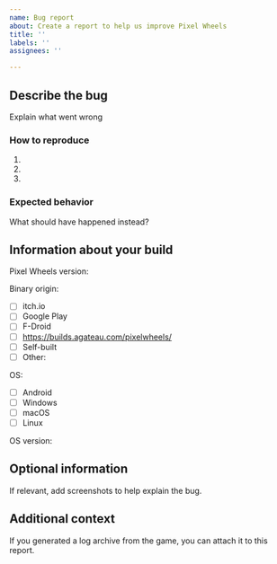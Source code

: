 ```yaml
---
name: Bug report
about: Create a report to help us improve Pixel Wheels
title: ''
labels: ''
assignees: ''

---
```


## Describe the bug

Explain what went wrong

### How to reproduce

1. 
2. 
3. 

### Expected behavior

What should have happened instead?

## Information about your build

Pixel Wheels version:

Binary origin:
- [ ] itch.io
- [ ] Google Play
- [ ] F-Droid
- [ ] https://builds.agateau.com/pixelwheels/
- [ ] Self-built
- [ ] Other:

OS:
- [ ] Android
- [ ] Windows
- [ ] macOS
- [ ] Linux

OS version:

## Optional information

If relevant, add screenshots to help explain the bug.

## Additional context

If you generated a log archive from the game, you can attach it to this report.
